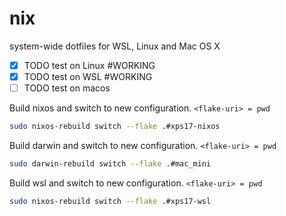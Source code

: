 # nix

system-wide dotfiles for WSL, Linux and Mac OS X

- [x] TODO test on Linux #WORKING
- [x] TODO test on WSL #WORKING
- [ ] TODO test on macos 

Build nixos and switch to new configuration. `<flake-uri> = pwd`
```bash
sudo nixos-rebuild switch --flake .#xps17-nixos
```

Build darwin and switch to new configuration. `<flake-uri> = pwd`
```bash
sudo darwin-rebuild switch --flake .#mac_mini
```

Build wsl and switch to new configuration. `<flake-uri> = pwd`
```bash
sudo nixos-rebuild switch --flake .#xps17-wsl
```
